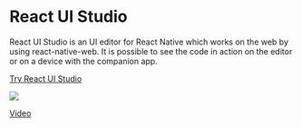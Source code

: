# React UI Studio

React UI Studio is an UI editor for React Native which works on the web by using react-native-web. It is possible to see the code in action on the editor or on a device with the companion app.

[Try React UI Studio](https://cancit.github.io/react-ui-studio/)

![](https://media.giphy.com/media/N1dxrBmfWdrXI6K2xJ/giphy.gif)

[Video](https://user-images.githubusercontent.com/9624502/111074972-4636a000-84ee-11eb-822b-46cee2693075.mp4)
